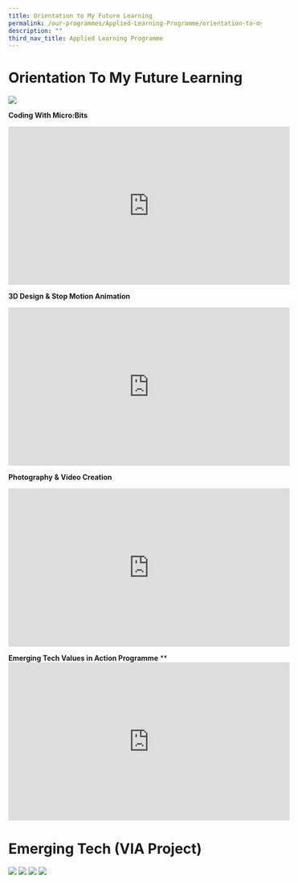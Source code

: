 ```yaml
---
title: Orientation to My Future Learning
permalink: /our-programmes/Applied-Learning-Programme/orientation-to-my-future-learning
description: ""
third_nav_title: Applied Learning Programme
---
```

# Orientation To My Future Learning

![](/images/finalfinalfinal.png)

**Coding With Micro:Bits**
<iframe width="560" height="315" src="https://www.youtube.com/embed/gHYzcfgAfcg" title="YouTube video player" frameborder="0" allow="accelerometer; autoplay; clipboard-write; encrypted-media; gyroscope; picture-in-picture" allowfullscreen></iframe>

**3D Design & Stop Motion Animation**
<iframe width="560" height="315" src="https://www.youtube.com/embed/qYJCPqcwnfU" title="YouTube video player" frameborder="0" allow="accelerometer; autoplay; clipboard-write; encrypted-media; gyroscope; picture-in-picture" allowfullscreen></iframe>

**Photography & Video Creation**
<iframe width="560" height="315" src="https://www.youtube.com/embed/GJNxcwd048g" title="YouTube video player" frameborder="0" allow="accelerometer; autoplay; clipboard-write; encrypted-media; gyroscope; picture-in-picture" allowfullscreen></iframe>

**Emerging Tech Values in Action Programme**
**<iframe width="560" height="315" src="https://www.youtube.com/embed/7epFWLVAhF0" title="YouTube video player" frameborder="0" allow="accelerometer; autoplay; clipboard-write; encrypted-media; gyroscope; picture-in-picture" allowfullscreen></iframe>

# Emerging Tech (VIA Project)
![](/images/Page%201.jpg)
![](/images/page%202.jpg)
![](/images/page%203.jpg)
![](/images/page%204.jpg)